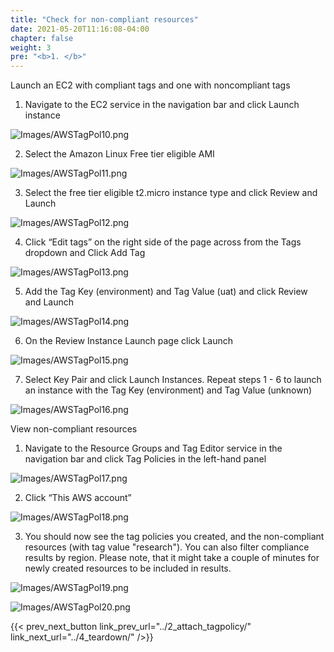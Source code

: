 ```yaml
---
title: "Check for non-compliant resources"
date: 2021-05-20T11:16:08-04:00
chapter: false
weight: 3
pre: "<b>1. </b>"
---
```


Launch an EC2 with compliant tags and one with noncompliant tags

1. Navigate to the EC2 service in the navigation bar and click Launch instance

![Images/AWSTagPol10.png](/Cost/100_8_Tag_Policies/Images/AWSTagPol10.png)

2. Select the Amazon Linux Free tier eligible AMI

![Images/AWSTagPol11.png](/Cost/100_8_Tag_Policies/Images/AWSTagPol11.png)

3. Select the free tier eligible t2.micro instance type and click Review and Launch

![Images/AWSTagPol12.png](/Cost/100_8_Tag_Policies/Images/AWSTagPol12.png)

4. Click “Edit tags” on the right side of the page across from the Tags dropdown and Click Add Tag

![Images/AWSTagPol13.png](/Cost/100_8_Tag_Policies/Images/AWSTagPol13.png)

5. Add the Tag Key (environment) and Tag Value (uat) and click Review and Launch

![Images/AWSTagPol14.png](/Cost/100_8_Tag_Policies/Images/AWSTagPol14.png)

6. On the Review Instance Launch page click Launch

![Images/AWSTagPol15.png](/Cost/100_8_Tag_Policies/Images/AWSTagPol15.png)

7. Select Key Pair and click Launch Instances. Repeat steps 1 - 6 to launch an instance with the Tag Key (environment) and Tag Value (unknown)

![Images/AWSTagPol16.png](/Cost/100_8_Tag_Policies/Images/AWSTagPol16.png)

View non-compliant resources

1. Navigate to the Resource Groups and Tag Editor service in the navigation bar and click Tag Policies in the left-hand panel

![Images/AWSTagPol17.png](/Cost/100_8_Tag_Policies/Images/AWSTagPol17.png)

2. Click “This AWS account”

![Images/AWSTagPol18.png](/Cost/100_8_Tag_Policies/Images/AWSTagPol18.png)

3. You should now see the tag policies you created, and the non-compliant resources (with tag value "research"). You can also filter compliance results by region. Please note, that it might take a couple of minutes for newly created resources to be included in results.

![Images/AWSTagPol19.png](/Cost/100_8_Tag_Policies/Images/AWSTagPol19.png)

![Images/AWSTagPol20.png](/Cost/100_8_Tag_Policies/Images/AWSTagPol20.png)

{{< prev_next_button link_prev_url="../2_attach_tagpolicy/" link_next_url="../4_teardown/" />}}
